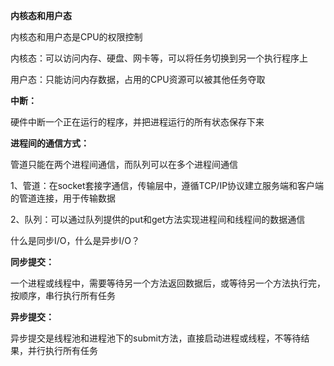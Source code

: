 **内核态和用户态**

内核态和用户态是CPU的权限控制

内核态：可以访问内存、硬盘、网卡等，可以将任务切换到另一个执行程序上

用户态：只能访问内存数据，占用的CPU资源可以被其他任务夺取



**中断：**

硬件中断一个正在运行的程序，并把进程运行的所有状态保存下来 



**进程间的通信方式：**

管道只能在两个进程间通信，而队列可以在多个进程间通信

1、管道：在socket套接字通信，传输层中，遵循TCP/IP协议建立服务端和客户端的管道连接，用于传输数据

2、队列：可以通过队列提供的put和get方法实现进程间和线程间的数据通信



什么是同步I/O，什么是异步I/O？ 

**同步提交：**

一个进程或线程中，需要等待另一个方法返回数据后，或等待另一个方法执行完，按顺序，串行执行所有任务

**异步提交：**

异步提交是线程池和进程池下的submit方法，直接启动进程或线程，不等待结果，并行执行所有任务

